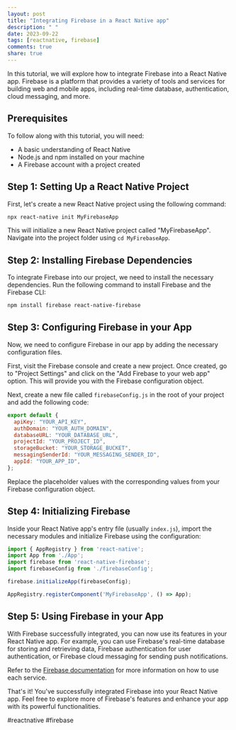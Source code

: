 ```yaml
---
layout: post
title: "Integrating Firebase in a React Native app"
description: " "
date: 2023-09-22
tags: [reactnative, firebase]
comments: true
share: true
---
```


In this tutorial, we will explore how to integrate Firebase into a React Native app. Firebase is a platform that provides a variety of tools and services for building web and mobile apps, including real-time database, authentication, cloud messaging, and more.

## Prerequisites
To follow along with this tutorial, you will need:
- A basic understanding of React Native
- Node.js and npm installed on your machine
- A Firebase account with a project created

## Step 1: Setting Up a React Native Project
First, let's create a new React Native project using the following command:

```bash
npx react-native init MyFirebaseApp
```

This will initialize a new React Native project called "MyFirebaseApp". Navigate into the project folder using `cd MyFirebaseApp`.

## Step 2: Installing Firebase Dependencies
To integrate Firebase into our project, we need to install the necessary dependencies. Run the following command to install Firebase and the Firebase CLI:

```bash
npm install firebase react-native-firebase
```

## Step 3: Configuring Firebase in your App
Now, we need to configure Firebase in our app by adding the necessary configuration files. 

First, visit the Firebase console and create a new project. Once created, go to "Project Settings" and click on the "Add Firebase to your web app" option. This will provide you with the Firebase configuration object.

Next, create a new file called `firebaseConfig.js` in the root of your project and add the following code:

```javascript
export default {
  apiKey: "YOUR_API_KEY",
  authDomain: "YOUR_AUTH_DOMAIN",
  databaseURL: "YOUR_DATABASE_URL",
  projectId: "YOUR_PROJECT_ID",
  storageBucket: "YOUR_STORAGE_BUCKET",
  messagingSenderId: "YOUR_MESSAGING_SENDER_ID",
  appId: "YOUR_APP_ID",
};
```

Replace the placeholder values with the corresponding values from your Firebase configuration object.

## Step 4: Initializing Firebase
Inside your React Native app's entry file (usually `index.js`), import the necessary modules and initialize Firebase using the configuration:

```javascript
import { AppRegistry } from 'react-native';
import App from './App';
import firebase from 'react-native-firebase';
import firebaseConfig from './firebaseConfig';

firebase.initializeApp(firebaseConfig);

AppRegistry.registerComponent('MyFirebaseApp', () => App);
```

## Step 5: Using Firebase in your App
With Firebase successfully integrated, you can now use its features in your React Native app. For example, you can use Firebase's real-time database for storing and retrieving data, Firebase authentication for user authentication, or Firebase cloud messaging for sending push notifications.

Refer to the [Firebase documentation](https://firebase.google.com/docs) for more information on how to use each service.

That's it! You've successfully integrated Firebase into your React Native app. Feel free to explore more of Firebase's features and enhance your app with its powerful functionalities.

#reactnative #firebase